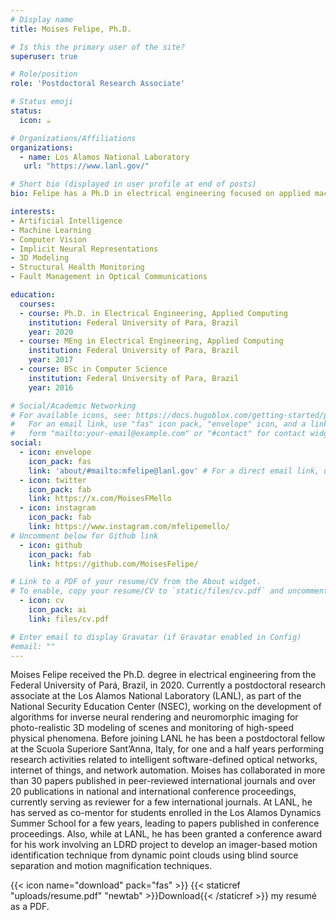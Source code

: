 ```yaml
---
# Display name
title: Moises Felipe, Ph.D.

# Is this the primary user of the site?
superuser: true

# Role/position
role: 'Postdoctoral Research Associate'

# Status emoji
status:
  icon: ☕️

# Organizations/Affiliations
organizations:
  - name: Los Alamos National Laboratory
   url: "https://www.lanl.gov/"

# Short bio (displayed in user profile at end of posts)
bio: Felipe has a Ph.D in electrical engineering focused on applied machine learning, AI, and computer vision for structural health monitoring of civil/mechanical infrastructures. With over 7 years of experience in the field, he has developed several algorithms for 3D imaging, modeling, and rendering. He has over 60 papers published in high-end peer-reviewed conferences and journals, as well as 2 book chapters. His work has been cited over 800 times according to Google Scholar.

interests:
- Artificial Intelligence
- Machine Learning
- Computer Vision
- Implicit Neural Representations
- 3D Modeling
- Structural Health Monitoring
- Fault Management in Optical Communications

education:
  courses:
  - course: Ph.D. in Electrical Engineering, Applied Computing
    institution: Federal University of Para, Brazil
    year: 2020
  - course: MEng in Electrical Engineering, Applied Computing
    institution: Federal University of Para, Brazil
    year: 2017
  - course: BSc in Computer Science
    institution: Federal University of Para, Brazil
    year: 2016

# Social/Academic Networking
# For available icons, see: https://docs.hugoblox.com/getting-started/page-builder/#icons
#   For an email link, use "fas" icon pack, "envelope" icon, and a link in the
#   form "mailto:your-email@example.com" or "#contact" for contact widget.
social:
  - icon: envelope
    icon_pack: fas
    link: 'about/#mailto:mfelipe@lanl.gov' # For a direct email link, use "mailto:test@example.org".
  - icon: twitter
    icon_pack: fab
    link: https://x.com/MoisesFMello
  - icon: instagram
    icon_pack: fab
    link: https://www.instagram.com/mfelipemello/
# Uncomment below for Github link
  - icon: github
    icon_pack: fab
    link: https://github.com/MoisesFelipe/

# Link to a PDF of your resume/CV from the About widget.
# To enable, copy your resume/CV to `static/files/cv.pdf` and uncomment the lines below.
  - icon: cv
    icon_pack: ai
    link: files/cv.pdf

# Enter email to display Gravatar (if Gravatar enabled in Config)
#email: ""
---
```


Moises Felipe received the Ph.D. degree in electrical engineering from the Federal University of Pará, Brazil, in 2020. Currently a postdoctoral research associate at the Los Alamos National Laboratory (LANL), as part of the National Security Education Center (NSEC), working on the development of algorithms for inverse neural rendering and neuromorphic imaging for photo-realistic 3D modeling of scenes and monitoring of high-speed physical phenomena. Before joining LANL he has been a postdoctoral fellow at the Scuola Superiore Sant’Anna, Italy, for one and a half years performing research activities related to intelligent software-defined optical networks, internet of things, and network automation. Moises has collaborated in more than 30 papers published in peer-reviewed international journals and over 20 publications in national and international conference proceedings, currently serving as reviewer for a few international journals. At LANL, he has served as co-mentor for students enrolled in the Los Alamos Dynamics Summer School for a few years, leading to papers published in conference proceedings. Also, while at LANL, he has been granted a conference award for his work involving an LDRD project to develop an imager-based motion identification technique from dynamic point clouds using blind source separation and motion magnification techniques.


{{< icon name="download" pack="fas" >}} {{< staticref "uploads/resume.pdf" "newtab" >}}Download{{< /staticref >}} my resumé as a PDF.

